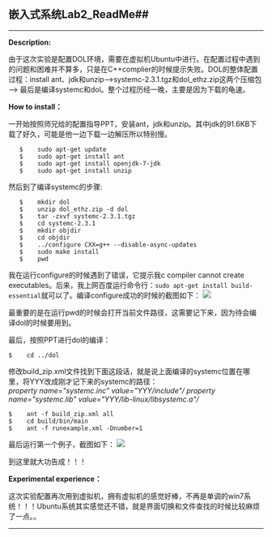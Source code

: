 
## 嵌入式系统Lab2_ReadMe##

* * *

**Description:**


   由于这次实验是配置DOL环境，需要在虚拟机Ubuntu中进行。在配置过程中遇到的问题和困难并不算多，只是在C++complier的时候提示失败。DOL的整体配置过程：install ant、jdk和unzip—>systemc-2.3.1.tgz和dol_ethz.zip这两个压缩包 —> 最后是编译systemc和dol。整个过程历经一晚，主要是因为下载的龟速。
   
**How to install：**


  一开始按照师兄给的配置指导PPT，安装ant，jdk和unzip。其中jdk的91.6KB下载了好久，可能是他一边下载一边解压所以特别慢。
```	
   $	sudo apt-get update
   $	sudo apt-get install ant
   $    sudo apt-get install openjdk-7-jdk
   $	sudo apt-get install unzip
```
   然后到了编译systemc的步骤:
```
   $	mkdir dol
   $	unzip dol_ethz.zip -d dol
   $	tar -zxvf systemc-2.3.1.tgz
   $	cd systemc-2.3.1
   $	mkdir objdir
   $	cd objdir
   $	../configure CXX=g++ --disable-async-updates
   $	sudo make install
   $	pwd
```
   
   我在运行configure的时候遇到了错误，它提示我c compiler cannot create executables。后来，我上网百度运行命令行：`sudo apt-get install build-essential`就可以了。编译configure成功的时候的截图如下：
   ![](https://github.com/XiaoZeLin/photo/blob/master/%E5%B5%8C%E5%85%A5%E5%BC%8Flab2_1.png)
   
   
   最重要的是在运行pwd的时候会打开当前文件路径，这需要记下来，因为待会编译dol的时候要用到。
   
   最后，按照PPT进行dol的编译：
   ```
   $	cd ../dol
```
   修改build_zip.xml文件找到下面这段话，就是说上面编译的systemc位置在哪里，将YYY改成刚才记下来的systemc的路径：    
   *property name="systemc.inc" value="YYY/include"/*
   *property name="systemc.lib" value="YYY/lib-linux/libsystemc.a"/*
   ```
   $	ant -f build_zip.xml all
   $	cd build/bin/main
   $	ant -f runexample.xml -Dnumber=1
```
  最后运行第一个例子，截图如下：
  ![](https://github.com/XiaoZeLin/photo/blob/master/%E5%B5%8C%E5%85%A5%E5%BC%8Flab2_3.png)
  
  到这里就大功告成！！！
   
**Experimental experience：**


   这次实验配置再次用到虚拟机，拥有虚拟机的感觉好棒，不再是单调的win7系统！！！Ubuntu系统其实感觉还不错，就是界面切换和文件查找的时候比较麻烦了一点。。


* * *


